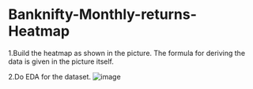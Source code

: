 # Banknifty-Monthly-returns-Heatmap
1.Build the heatmap as shown in the picture. The formula for deriving the data is given in the picture itself.

2.Do EDA for the dataset.
![image](https://user-images.githubusercontent.com/64529469/173224299-cfaa0d48-ffdc-499c-82cb-650216a3cd99.png)
